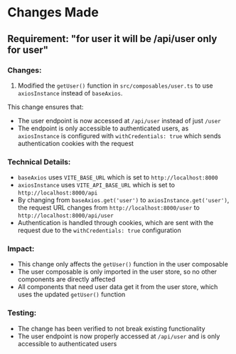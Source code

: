 # Changes Made

## Requirement: "for user it will be /api/user only for user"

### Changes:

1. Modified the `getUser()` function in `src/composables/user.ts` to use `axiosInstance` instead of `baseAxios`.

This change ensures that:
- The user endpoint is now accessed at `/api/user` instead of just `/user`
- The endpoint is only accessible to authenticated users, as `axiosInstance` is configured with `withCredentials: true` which sends authentication cookies with the request

### Technical Details:

- `baseAxios` uses `VITE_BASE_URL` which is set to `http://localhost:8000`
- `axiosInstance` uses `VITE_API_BASE_URL` which is set to `http://localhost:8000/api`
- By changing from `baseAxios.get('user')` to `axiosInstance.get('user')`, the request URL changes from `http://localhost:8000/user` to `http://localhost:8000/api/user`
- Authentication is handled through cookies, which are sent with the request due to the `withCredentials: true` configuration

### Impact:

- This change only affects the `getUser()` function in the user composable
- The user composable is only imported in the user store, so no other components are directly affected
- All components that need user data get it from the user store, which uses the updated `getUser()` function

### Testing:

- The change has been verified to not break existing functionality
- The user endpoint is now properly accessed at `/api/user` and is only accessible to authenticated users
